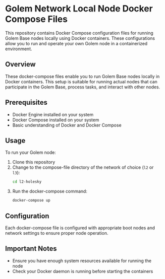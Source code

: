 # Golem Network Local Node Docker Compose Files

This repository contains Docker Compose configuration files for running Golem Base nodes locally using Docker containers. These configurations allow you to run and operate your own Golem node in a containerized environment.

## Overview

These docker-compose files enable you to run Golem Base nodes locally in Docker containers. This setup is suitable for running actual nodes that can participate in the Golem Base, process tasks, and interact with other nodes.

## Prerequisites

- Docker Engine installed on your system
- Docker Compose installed on your system
- Basic understanding of Docker and Docker Compose

## Usage

To run your Golem node:

1. Clone this repository
2. Change to the compose-file directory of the network of choice (`l2` or `l3`):
   ```bash
   cd l2-holesky
   ```
3. Run the docker-compose command:
   ```bash
   docker-compose up
   ```

## Configuration

Each docker-compose file is configured with appropriate boot nodes and network settings to ensure proper node operation.

## Important Notes

- Ensure you have enough system resources available for running the node
- Check your Docker daemon is running before starting the containers
